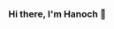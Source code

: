 ### Hi there, I'm Hanoch 👋

<!--
**dodlidd/dodlidd** is a ✨ _special_ ✨ repository because its `README.md` (this file) appears on your GitHub profile.

##Information:

- 🔭 Name: Hanoch
- 🌱 City: Israel 💙
- 👯 I’m currently learning everything 🤣


### Spotify Playing 🎧

[<img src="https://now-playing-codestackr.vercel.app/api/spotify-playing" alt="codeSTACKr Spotify Playing" width="350" />](https://open.spotify.com/user/swyqyimdc12jajde4vpwd2x1b)
